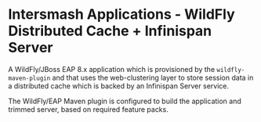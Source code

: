 # Intersmash Applications - WildFly Distributed Cache + Infinispan Server

A WildFly/JBoss EAP 8.x application which is provisioned by the `wildfly-maven-plugin` and that uses the
web-clustering layer to store session data in a distributed cache which is backed by an Infinispan Server service.

The WildFly/EAP Maven plugin is configured to build the application and trimmed server, based on required feature packs.
